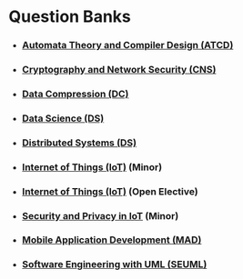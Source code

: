 # Question Banks

- ### [Automata Theory and Compiler Design (ATCD)](./question-banks/automata-theory-and-compiler-design)

- ### [Cryptography and Network Security (CNS)](./question-banks/cryptography-and-network-security)

- ### [Data Compression (DC)](./question-banks/data-compression)

- ### [Data Science (DS)](./question-banks/data-science)

- ### [Distributed Systems (DS)](./question-banks/distributed-systems)

- ### [Internet of Things (IoT)](./question-banks/internet-of-things) (Minor)

- ### [Internet of Things (IoT)](./question-banks/internet-of-things-oe) (Open Elective)

- ### [Security and Privacy in IoT](./question-banks/security-and-privacy-in-iot) (Minor)

- ### [Mobile Application Development (MAD)](./question-banks/mobile-applicarion-development)

- ### [Software Engineering with UML (SEUML)](./question-banks/software-engineering-with-uml)
